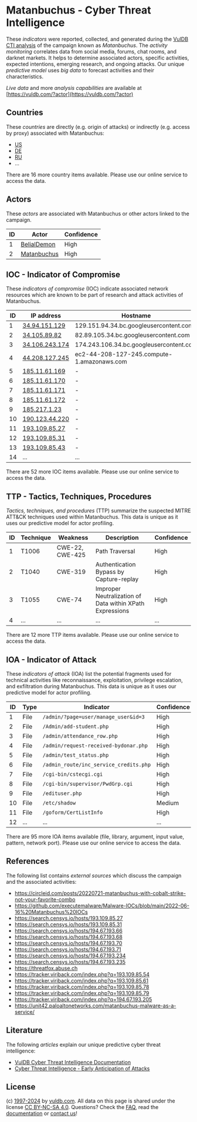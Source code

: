 # Matanbuchus - Cyber Threat Intelligence

These _indicators_ were reported, collected, and generated during the [VulDB CTI analysis](https://vuldb.com/?kb.cti) of the campaign known as _Matanbuchus_. The _activity monitoring_ correlates data from social media, forums, chat rooms, and darknet markets. It helps to determine associated actors, specific activities, expected intentions, emerging research, and ongoing attacks. Our unique _predictive model_ uses _big data_ to forecast activities and their characteristics.

_Live data_ and more _analysis capabilities_ are available at [https://vuldb.com/?actor](https://vuldb.com/?actor)

## Countries

These _countries_ are directly (e.g. origin of attacks) or indirectly (e.g. access by proxy) associated with Matanbuchus:

* [US](https://vuldb.com/?country.us)
* [DE](https://vuldb.com/?country.de)
* [RU](https://vuldb.com/?country.ru)
* ...

There are 16 more country items available. Please use our online service to access the data.

## Actors

These _actors_ are associated with Matanbuchus or other actors linked to the campaign.

ID | Actor | Confidence
-- | ----- | ----------
1 | [BelialDemon](https://vuldb.com/?actor.belialdemon) | High
2 | [Matanbuchus](https://vuldb.com/?actor.matanbuchus) | High

## IOC - Indicator of Compromise

These _indicators of compromise_ (IOC) indicate associated network resources which are known to be part of research and attack activities of Matanbuchus.

ID | IP address | Hostname | Actor | Confidence
-- | ---------- | -------- | ----- | ----------
1 | [34.94.151.129](https://vuldb.com/?ip.34.94.151.129) | 129.151.94.34.bc.googleusercontent.com | [BelialDemon](https://vuldb.com/?actor.belialdemon) | Medium
2 | [34.105.89.82](https://vuldb.com/?ip.34.105.89.82) | 82.89.105.34.bc.googleusercontent.com | [BelialDemon](https://vuldb.com/?actor.belialdemon) | Medium
3 | [34.106.243.174](https://vuldb.com/?ip.34.106.243.174) | 174.243.106.34.bc.googleusercontent.com | [BelialDemon](https://vuldb.com/?actor.belialdemon) | Medium
4 | [44.208.127.245](https://vuldb.com/?ip.44.208.127.245) | ec2-44-208-127-245.compute-1.amazonaws.com | [Matanbuchus](https://vuldb.com/?actor.matanbuchus) | Medium
5 | [185.11.61.169](https://vuldb.com/?ip.185.11.61.169) | - | [Matanbuchus](https://vuldb.com/?actor.matanbuchus) | High
6 | [185.11.61.170](https://vuldb.com/?ip.185.11.61.170) | - | [Matanbuchus](https://vuldb.com/?actor.matanbuchus) | High
7 | [185.11.61.171](https://vuldb.com/?ip.185.11.61.171) | - | [Matanbuchus](https://vuldb.com/?actor.matanbuchus) | High
8 | [185.11.61.172](https://vuldb.com/?ip.185.11.61.172) | - | [Matanbuchus](https://vuldb.com/?actor.matanbuchus) | High
9 | [185.217.1.23](https://vuldb.com/?ip.185.217.1.23) | - | [Matanbuchus](https://vuldb.com/?actor.matanbuchus) | High
10 | [190.123.44.220](https://vuldb.com/?ip.190.123.44.220) | - | [Matanbuchus](https://vuldb.com/?actor.matanbuchus) | High
11 | [193.109.85.27](https://vuldb.com/?ip.193.109.85.27) | - | [Matanbuchus](https://vuldb.com/?actor.matanbuchus) | High
12 | [193.109.85.31](https://vuldb.com/?ip.193.109.85.31) | - | [Matanbuchus](https://vuldb.com/?actor.matanbuchus) | High
13 | [193.109.85.43](https://vuldb.com/?ip.193.109.85.43) | - | [Matanbuchus](https://vuldb.com/?actor.matanbuchus) | High
14 | ... | ... | ... | ...

There are 52 more IOC items available. Please use our online service to access the data.

## TTP - Tactics, Techniques, Procedures

_Tactics, techniques, and procedures_ (TTP) summarize the suspected MITRE ATT&CK techniques used within Matanbuchus. This data is unique as it uses our predictive model for actor profiling.

ID | Technique | Weakness | Description | Confidence
-- | --------- | -------- | ----------- | ----------
1 | T1006 | CWE-22, CWE-425 | Path Traversal | High
2 | T1040 | CWE-319 | Authentication Bypass by Capture-replay | High
3 | T1055 | CWE-74 | Improper Neutralization of Data within XPath Expressions | High
4 | ... | ... | ... | ...

There are 12 more TTP items available. Please use our online service to access the data.

## IOA - Indicator of Attack

These _indicators of attack_ (IOA) list the potential fragments used for technical activities like reconnaissance, exploitation, privilege escalation, and exfiltration during Matanbuchus. This data is unique as it uses our predictive model for actor profiling.

ID | Type | Indicator | Confidence
-- | ---- | --------- | ----------
1 | File | `/admin/?page=user/manage_user&id=3` | High
2 | File | `/Admin/add-student.php` | High
3 | File | `/admin/attendance_row.php` | High
4 | File | `/admin/request-received-bydonar.php` | High
5 | File | `/admin/test_status.php` | High
6 | File | `/admin_route/inc_service_credits.php` | High
7 | File | `/cgi-bin/cstecgi.cgi` | High
8 | File | `/cgi-bin/supervisor/PwdGrp.cgi` | High
9 | File | `/edituser.php` | High
10 | File | `/etc/shadow` | Medium
11 | File | `/goform/CertListInfo` | High
12 | ... | ... | ...

There are 95 more IOA items available (file, library, argument, input value, pattern, network port). Please use our online service to access the data.

## References

The following list contains _external sources_ which discuss the campaign and the associated activities:

* https://circleid.com/posts/20220721-matanbuchus-with-cobalt-strike-not-your-favorite-combo
* https://github.com/executemalware/Malware-IOCs/blob/main/2022-06-16%20Matanbuchus%20IOCs
* https://search.censys.io/hosts/193.109.85.27
* https://search.censys.io/hosts/193.109.85.31
* https://search.censys.io/hosts/194.67.193.66
* https://search.censys.io/hosts/194.67.193.68
* https://search.censys.io/hosts/194.67.193.70
* https://search.censys.io/hosts/194.67.193.71
* https://search.censys.io/hosts/194.67.193.234
* https://search.censys.io/hosts/194.67.193.235
* https://threatfox.abuse.ch
* https://tracker.viriback.com/index.php?q=193.109.85.54
* https://tracker.viriback.com/index.php?q=193.109.85.61
* https://tracker.viriback.com/index.php?q=193.109.85.78
* https://tracker.viriback.com/index.php?q=193.109.85.79
* https://tracker.viriback.com/index.php?q=194.67.193.205
* https://unit42.paloaltonetworks.com/matanbuchus-malware-as-a-service/

## Literature

The following _articles_ explain our unique predictive cyber threat intelligence:

* [VulDB Cyber Threat Intelligence Documentation](https://vuldb.com/?kb.cti)
* [Cyber Threat Intelligence - Early Anticipation of Attacks](https://www.scip.ch/en/?labs.20201022)

## License

(c) [1997-2024](https://vuldb.com/?kb.changelog) by [vuldb.com](https://vuldb.com/?kb.about). All data on this page is shared under the license [CC BY-NC-SA 4.0](https://creativecommons.org/licenses/by-nc-sa/4.0/). Questions? Check the [FAQ](https://vuldb.com/?kb.faq), read the [documentation](https://vuldb.com/?kb) or [contact us](https://vuldb.com/?contact)!
